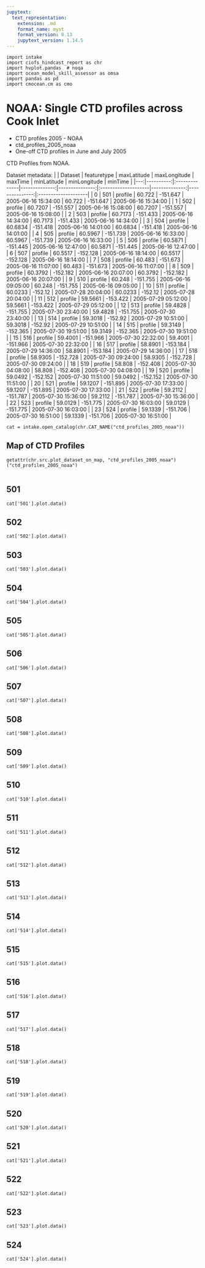 ```yaml
---
jupytext:
  text_representation:
    extension: .md
    format_name: myst
    format_version: 0.13
    jupytext_version: 1.14.5
---
```


```{code-cell}
import intake
import ciofs_hindcast_report as chr
import hvplot.pandas  # noqa
import ocean_model_skill_assessor as omsa
import pandas as pd
import cmocean.cm as cmo
```

# NOAA: Single CTD profiles across Cook Inlet

* CTD profiles 2005 - NOAA
* ctd_profiles_2005_noaa
* One-off CTD profiles in June and July 2005

CTD Profiles from NOAA.




Dataset metadata:
|    |   Dataset | featuretype   |   maxLatitude |   maxLongitude | maxTime             |   minLatitude |   minLongitude | minTime             |
|---:|----------:|:--------------|--------------:|---------------:|:--------------------|--------------:|---------------:|:--------------------|
|  0 |       501 | profile       |       60.722  |       -151.647 | 2005-06-16 15:34:00 |       60.722  |       -151.647 | 2005-06-16 15:34:00 |
|  1 |       502 | profile       |       60.7207 |       -151.557 | 2005-06-16 15:08:00 |       60.7207 |       -151.557 | 2005-06-16 15:08:00 |
|  2 |       503 | profile       |       60.7173 |       -151.433 | 2005-06-16 14:34:00 |       60.7173 |       -151.433 | 2005-06-16 14:34:00 |
|  3 |       504 | profile       |       60.6834 |       -151.418 | 2005-06-16 14:01:00 |       60.6834 |       -151.418 | 2005-06-16 14:01:00 |
|  4 |       505 | profile       |       60.5967 |       -151.739 | 2005-06-16 16:33:00 |       60.5967 |       -151.739 | 2005-06-16 16:33:00 |
|  5 |       506 | profile       |       60.5871 |       -151.445 | 2005-06-16 12:47:00 |       60.5871 |       -151.445 | 2005-06-16 12:47:00 |
|  6 |       507 | profile       |       60.5517 |       -152.128 | 2005-06-16 18:14:00 |       60.5517 |       -152.128 | 2005-06-16 18:14:00 |
|  7 |       508 | profile       |       60.483  |       -151.673 | 2005-06-16 11:07:00 |       60.483  |       -151.673 | 2005-06-16 11:07:00 |
|  8 |       509 | profile       |       60.3792 |       -152.182 | 2005-06-16 20:07:00 |       60.3792 |       -152.182 | 2005-06-16 20:07:00 |
|  9 |       510 | profile       |       60.248  |       -151.755 | 2005-06-16 09:05:00 |       60.248  |       -151.755 | 2005-06-16 09:05:00 |
| 10 |       511 | profile       |       60.0233 |       -152.12  | 2005-07-28 20:04:00 |       60.0233 |       -152.12  | 2005-07-28 20:04:00 |
| 11 |       512 | profile       |       59.5661 |       -153.422 | 2005-07-29 05:12:00 |       59.5661 |       -153.422 | 2005-07-29 05:12:00 |
| 12 |       513 | profile       |       59.4828 |       -151.755 | 2005-07-30 23:40:00 |       59.4828 |       -151.755 | 2005-07-30 23:40:00 |
| 13 |       514 | profile       |       59.3018 |       -152.92  | 2005-07-29 10:51:00 |       59.3018 |       -152.92  | 2005-07-29 10:51:00 |
| 14 |       515 | profile       |       59.3149 |       -152.365 | 2005-07-30 19:51:00 |       59.3149 |       -152.365 | 2005-07-30 19:51:00 |
| 15 |       516 | profile       |       59.4001 |       -151.966 | 2005-07-30 22:32:00 |       59.4001 |       -151.966 | 2005-07-30 22:32:00 |
| 16 |       517 | profile       |       58.8901 |       -153.184 | 2005-07-29 14:36:00 |       58.8901 |       -153.184 | 2005-07-29 14:36:00 |
| 17 |       518 | profile       |       58.9305 |       -152.728 | 2005-07-30 09:24:00 |       58.9305 |       -152.728 | 2005-07-30 09:24:00 |
| 18 |       519 | profile       |       58.808  |       -152.408 | 2005-07-30 04:08:00 |       58.808  |       -152.408 | 2005-07-30 04:08:00 |
| 19 |       520 | profile       |       59.0492 |       -152.152 | 2005-07-30 11:51:00 |       59.0492 |       -152.152 | 2005-07-30 11:51:00 |
| 20 |       521 | profile       |       59.1207 |       -151.895 | 2005-07-30 17:33:00 |       59.1207 |       -151.895 | 2005-07-30 17:33:00 |
| 21 |       522 | profile       |       59.2112 |       -151.787 | 2005-07-30 15:36:00 |       59.2112 |       -151.787 | 2005-07-30 15:36:00 |
| 22 |       523 | profile       |       59.0129 |       -151.775 | 2005-07-30 16:03:00 |       59.0129 |       -151.775 | 2005-07-30 16:03:00 |
| 23 |       524 | profile       |       59.1339 |       -151.706 | 2005-07-30 16:51:00 |       59.1339 |       -151.706 | 2005-07-30 16:51:00 |
    

```{code-cell}
cat = intake.open_catalog(chr.CAT_NAME("ctd_profiles_2005_noaa"))
```

## Map of CTD Profiles
    

```{code-cell}
getattr(chr.src.plot_dataset_on_map, "ctd_profiles_2005_noaa")("ctd_profiles_2005_noaa")
    
```

## 501
        

```{code-cell}
cat['501'].plot.data()
```

## 502
        

```{code-cell}
cat['502'].plot.data()
```

## 503
        

```{code-cell}
cat['503'].plot.data()
```

## 504
        

```{code-cell}
cat['504'].plot.data()
```

## 505
        

```{code-cell}
cat['505'].plot.data()
```

## 506
        

```{code-cell}
cat['506'].plot.data()
```

## 507
        

```{code-cell}
cat['507'].plot.data()
```

## 508
        

```{code-cell}
cat['508'].plot.data()
```

## 509
        

```{code-cell}
cat['509'].plot.data()
```

## 510
        

```{code-cell}
cat['510'].plot.data()
```

## 511
        

```{code-cell}
cat['511'].plot.data()
```

## 512
        

```{code-cell}
cat['512'].plot.data()
```

## 513
        

```{code-cell}
cat['513'].plot.data()
```

## 514
        

```{code-cell}
cat['514'].plot.data()
```

## 515
        

```{code-cell}
cat['515'].plot.data()
```

## 516
        

```{code-cell}
cat['516'].plot.data()
```

## 517
        

```{code-cell}
cat['517'].plot.data()
```

## 518
        

```{code-cell}
cat['518'].plot.data()
```

## 519
        

```{code-cell}
cat['519'].plot.data()
```

## 520
        

```{code-cell}
cat['520'].plot.data()
```

## 521
        

```{code-cell}
cat['521'].plot.data()
```

## 522
        

```{code-cell}
cat['522'].plot.data()
```

## 523
        

```{code-cell}
cat['523'].plot.data()
```

## 524
        

```{code-cell}
cat['524'].plot.data()
```
